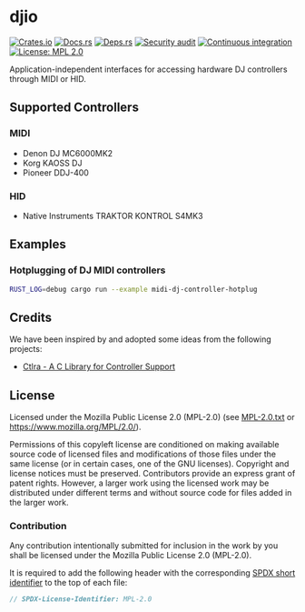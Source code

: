 <!-- SPDX-FileCopyrightText: The djio authors -->
<!-- SPDX-License-Identifier: MPL-2.0 -->

# djio

[![Crates.io](https://img.shields.io/crates/v/djio.svg)](https://crates.io/crates/djio)
[![Docs.rs](https://docs.rs/djio/badge.svg)](https://docs.rs/djio)
[![Deps.rs](https://deps.rs/repo/github/uklotzde/djio/status.svg)](https://deps.rs/repo/github/uklotzde/djio)
[![Security audit](https://github.com/uklotzde/djio/actions/workflows/security-audit.yaml/badge.svg)](https://github.com/uklotzde/djio/actions/workflows/security-audit.yaml)
[![Continuous integration](https://github.com/uklotzde/djio/actions/workflows/continuous-integration.yaml/badge.svg)](https://github.com/uklotzde/djio/actions/workflows/continuous-integration.yaml)
[![License: MPL 2.0](https://img.shields.io/badge/License-MPL_2.0-brightgreen.svg)](https://opensource.org/licenses/MPL-2.0)

Application-independent interfaces for accessing hardware DJ controllers through MIDI or HID.

## Supported Controllers

### MIDI

- Denon DJ MC6000MK2
- Korg KAOSS DJ
- Pioneer DDJ-400

### HID

- Native Instruments TRAKTOR KONTROL S4MK3

## Examples

### Hotplugging of DJ MIDI controllers

```sh
RUST_LOG=debug cargo run --example midi-dj-controller-hotplug
```

## Credits

We have been inspired by and adopted some ideas from the following projects:

- [Ctlra - A C Library for Controller Support](https://github.com/openAVproductions/openAV-Ctlra)

## License

Licensed under the Mozilla Public License 2.0 (MPL-2.0) (see [MPL-2.0.txt](LICENSES/MPL-2.0.txt) or <https://www.mozilla.org/MPL/2.0/>).

Permissions of this copyleft license are conditioned on making available source code of licensed files and modifications of those files under the same license (or in certain cases, one of the GNU licenses). Copyright and license notices must be preserved. Contributors provide an express grant of patent rights. However, a larger work using the licensed work may be distributed under different terms and without source code for files added in the larger work.

### Contribution

Any contribution intentionally submitted for inclusion in the work by you shall be licensed under the Mozilla Public License 2.0 (MPL-2.0).

It is required to add the following header with the corresponding [SPDX short identifier](https://spdx.dev/ids/) to the top of each file:

```rust
// SPDX-License-Identifier: MPL-2.0
```
